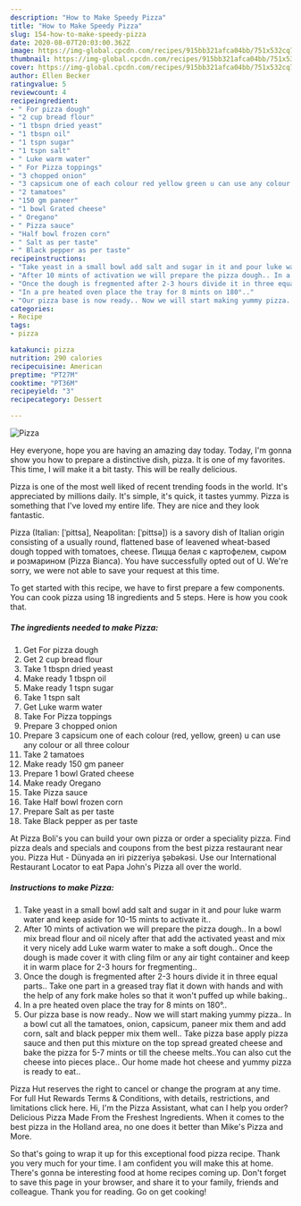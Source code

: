 ```yaml
---
description: "How to Make Speedy Pizza"
title: "How to Make Speedy Pizza"
slug: 154-how-to-make-speedy-pizza
date: 2020-08-07T20:03:00.362Z
image: https://img-global.cpcdn.com/recipes/915bb321afca04bb/751x532cq70/pizza-recipe-main-photo.jpg
thumbnail: https://img-global.cpcdn.com/recipes/915bb321afca04bb/751x532cq70/pizza-recipe-main-photo.jpg
cover: https://img-global.cpcdn.com/recipes/915bb321afca04bb/751x532cq70/pizza-recipe-main-photo.jpg
author: Ellen Becker
ratingvalue: 5
reviewcount: 4
recipeingredient:
- " For pizza dough"
- "2 cup bread flour"
- "1 tbspn dried yeast"
- "1 tbspn oil"
- "1 tspn sugar"
- "1 tspn salt"
- " Luke warm water"
- " For Pizza toppings"
- "3 chopped onion"
- "3 capsicum one of each colour red yellow green u can use any colour or all three colour"
- "2 tamatoes"
- "150 gm paneer"
- "1 bowl Grated cheese"
- " Oregano"
- " Pizza sauce"
- "Half bowl frozen corn"
- " Salt as per taste"
- " Black pepper as per taste"
recipeinstructions:
- "Take yeast in a small bowl add salt and sugar in it and pour luke warm water and keep aside for 10-15 mints to activate it.."
- "After 10 mints of activation we will prepare the pizza dough.. In a bowl mix bread flour and oil nicely after that add the activated yeast and mix it very nicely add Luke warm water to make a soft dough.. Once the dough is made cover it with cling film or any air tight container and keep it in warm place for 2-3 hours for fregmenting.."
- "Once the dough is fregmented after 2-3 hours divide it in three equal parts.. Take one part in a greased tray flat it down with hands and with the help of any fork make holes so that it won&#39;t puffed up while baking.."
- "In a pre heated oven place the tray for 8 mints on 180°.."
- "Our pizza base is now ready.. Now we will start making yummy pizza.. In a bowl cut all the tamatoes, onion, capsicum, paneer mix them and add corn, salt and black pepper mix them well.. Take pizza base apply pizza sauce and then put this mixture on the top spread greated cheese and bake the pizza for 5-7 mints or till the cheese melts..You can also cut the cheese into pieces place.. Our home made hot cheese and yummy pizza is ready to eat.."
categories:
- Recipe
tags:
- pizza

katakunci: pizza 
nutrition: 290 calories
recipecuisine: American
preptime: "PT27M"
cooktime: "PT36M"
recipeyield: "3"
recipecategory: Dessert

---
```



![Pizza](https://img-global.cpcdn.com/recipes/915bb321afca04bb/751x532cq70/pizza-recipe-main-photo.jpg)

Hey everyone, hope you are having an amazing day today. Today, I'm gonna show you how to prepare a distinctive dish, pizza. It is one of my favorites. This time, I will make it a bit tasty. This will be really delicious.

Pizza is one of the most well liked of recent trending foods in the world. It's appreciated by millions daily. It's simple, it's quick, it tastes yummy. Pizza is something that I've loved my entire life. They are nice and they look fantastic.

Pizza (Italian: [ˈpittsa], Neapolitan: [ˈpittsə]) is a savory dish of Italian origin consisting of a usually round, flattened base of leavened wheat-based dough topped with tomatoes, cheese. Пицца белая с картофелем, сыром и розмарином (Pizza Bianca). You have successfully opted out of U. We&#39;re sorry, we were not able to save your request at this time.


To get started with this recipe, we have to first prepare a few components. You can cook pizza using 18 ingredients and 5 steps. Here is how you cook that.

<!--inarticleads1-->

##### The ingredients needed to make Pizza:

1. Get  For pizza dough
1. Get 2 cup bread flour
1. Take 1 tbspn dried yeast
1. Make ready 1 tbspn oil
1. Make ready 1 tspn sugar
1. Take 1 tspn salt
1. Get  Luke warm water
1. Take  For Pizza toppings
1. Prepare 3 chopped onion
1. Prepare 3 capsicum one of each colour (red, yellow, green) u can use any colour or all three colour
1. Take 2 tamatoes
1. Make ready 150 gm paneer
1. Prepare 1 bowl Grated cheese
1. Make ready  Oregano
1. Take  Pizza sauce
1. Take Half bowl frozen corn
1. Prepare  Salt as per taste
1. Take  Black pepper as per taste


At Pizza Boli&#39;s you can build your own pizza or order a speciality pizza. Find pizza deals and specials and coupons from the best pizza restaurant near you. Pizza Hut - Dünyada ən iri pizzeriya şəbəkəsi. Use our International Restaurant Locator to eat Papa John&#39;s Pizza all over the world. 

<!--inarticleads2-->

##### Instructions to make Pizza:

1. Take yeast in a small bowl add salt and sugar in it and pour luke warm water and keep aside for 10-15 mints to activate it..
1. After 10 mints of activation we will prepare the pizza dough.. In a bowl mix bread flour and oil nicely after that add the activated yeast and mix it very nicely add Luke warm water to make a soft dough.. Once the dough is made cover it with cling film or any air tight container and keep it in warm place for 2-3 hours for fregmenting..
1. Once the dough is fregmented after 2-3 hours divide it in three equal parts.. Take one part in a greased tray flat it down with hands and with the help of any fork make holes so that it won&#39;t puffed up while baking..
1. In a pre heated oven place the tray for 8 mints on 180°..
1. Our pizza base is now ready.. Now we will start making yummy pizza.. In a bowl cut all the tamatoes, onion, capsicum, paneer mix them and add corn, salt and black pepper mix them well.. Take pizza base apply pizza sauce and then put this mixture on the top spread greated cheese and bake the pizza for 5-7 mints or till the cheese melts..You can also cut the cheese into pieces place.. Our home made hot cheese and yummy pizza is ready to eat..


Pizza Hut reserves the right to cancel or change the program at any time. For full Hut Rewards Terms &amp; Conditions, with details, restrictions, and limitations click here. Hi, I&#39;m the Pizza Assistant, what can I help you order? Delicious Pizza Made From the Freshest Ingredients. When it comes to the best pizza in the Holland area, no one does it better than Mike&#39;s Pizza and More. 

So that's going to wrap it up for this exceptional food pizza recipe. Thank you very much for your time. I am confident you will make this at home. There's gonna be interesting food at home recipes coming up. Don't forget to save this page in your browser, and share it to your family, friends and colleague. Thank you for reading. Go on get cooking!
